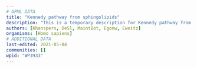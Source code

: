 ```yaml
---
# GPML DATA
title: "Kennedy pathway from sphingolipids"
description: "This is a temporary description for Kennedy pathway from sphingolipids"
authors: [Khanspers, DeSl, MaintBot, Egonw, Eweitz]
organisms: [Homo sapiens]
# ADDITIONAL DATA
last-edited: 2021-05-04
communities: []
wpid: "WP3933"
---
```


